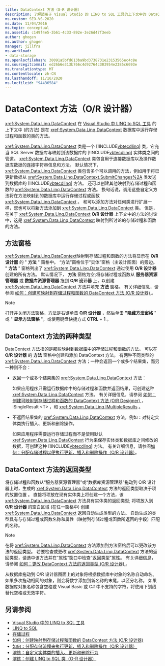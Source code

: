 ```yaml
---
title: DataContext 方法（O-R 设计器）
description: 了解适用于 Visual Studio 的 LINQ to SQL 工具的上下文中的 DataContext 方法。 这些方法在数据库中运行存储过程和函数。
ms.custom: SEO-VS-2020
ms.date: 11/04/2016
ms.topic: conceptual
ms.assetid: c149f4e5-3b61-4c33-892e-3e26d47f3eeb
author: ghogen
ms.author: ghogen
manager: jillfra
ms.workload:
- data-storage
ms.openlocfilehash: 30091a5bfd613ba9bd3738731e23153565ec4c8e
ms.sourcegitcommit: ed26b6e313b766c4d92764c303954e2385c6693e
ms.translationtype: MT
ms.contentlocale: zh-CN
ms.lasthandoff: 11/10/2020
ms.locfileid: "94436584"
---
```

# <a name="datacontext-methods-or-designer"></a>DataContext 方法（O/R 设计器）

<xref:System.Data.Linq.DataContext> 在 [Visual Studio 中 LINQ to SQL 工具](../data-tools/linq-to-sql-tools-in-visual-studio2.md) 的上下文中 (的方法) 是在 <xref:System.Data.Linq.DataContext> 数据库中运行存储过程和函数的类的方法。

<xref:System.Data.Linq.DataContext> 类是一个 [!INCLUDE[vbtecdlinq](../data-tools/includes/vbtecdlinq_md.md)] 类，它充当 SQL Server 数据库与映射到该数据库的 [!INCLUDE[vbtecdlinq](../data-tools/includes/vbtecdlinq_md.md)] 实体类之间的管道。 <xref:System.Data.Linq.DataContext> 类包含用于连接数据库以及操作数据库数据的连接字符串信息和方法。 默认情况下，<xref:System.Data.Linq.DataContext> 类包含多个可以调用的方法，例如用于将已更新数据从 <xref:System.Data.Linq.DataContext.SubmitChanges%2A> 类发送到数据库的 [!INCLUDE[vbtecdlinq](../data-tools/includes/vbtecdlinq_md.md)] 方法。 还可以创建其他映射到存储过程和函数的 <xref:System.Data.Linq.DataContext> 方法。 换句话说，调用这些自定义方法将在方法映射到的数据库中运行存储过程或函数 <xref:System.Data.Linq.DataContext> 。 和可以添加方法对任何类进行扩展一样，您也可以将新方法添加到 <xref:System.Data.Linq.DataContext> 类。 但是，在关于 <xref:System.Data.Linq.DataContext> **O/R 设计器** 上下文中的方法的讨论中，这是 <xref:System.Data.Linq.DataContext> 映射到所讨论的存储过程和函数的方法。

## <a name="methods-pane"></a>方法窗格

<xref:System.Data.Linq.DataContext>映射到存储过程和函数的方法将显示在 **O/R 设计器** 的 " **方法** " 窗格中。 “方法”窗格位于“实体”窗格（主设计图面）的旁边。 " **方法** " 窗格列出了 <xref:System.Data.Linq.DataContext> 通过使用 **O/R 设计器** 创建的所有方法。 默认情况下， **方法** 窗格为空;将存储过程或函数从 **服务器资源管理器** 或 **数据库资源管理器** 拖到 **O/R 设计器** 上，以创建 <xref:System.Data.Linq.DataContext> 方法并填充 **方法** 窗格。 有关详细信息，请参阅 [如何：创建可映射到存储过程和函数的 DataContext 方法 (O/R 设计器) ](../data-tools/how-to-create-datacontext-methods-mapped-to-stored-procedures-and-functions-o-r-designer.md)。

> [!NOTE]
> 打开并关闭方法窗格，方法是右键单击 **O/R 设计器** ，然后单击 **"隐藏方法窗格** " 或 " **显示方法窗格** "，或使用键盘快捷方式 **CTRL** + **1** 。

## <a name="two-types-of-datacontext-methods"></a>DataContext 方法的两种类型

DataContext 方法指的是那些映射到数据库中的存储过程和函数的方法。 可以在 **O/R 设计器** 的 **方法** 窗格中创建和添加 DataContext 方法。 有两种不同类型的 <xref:System.Data.Linq.DataContext> 方法；一种会返回一个或多个结果集，而另一种则不会：

- 返回一个或多个结果集的 <xref:System.Data.Linq.DataContext> 方法：

   如果应用程序只需运行数据库中的存储过程和函数并返回结果，可创建这种 <xref:System.Data.Linq.DataContext> 方法。 有关详细信息，请参阅 [如何：创建可映射到存储过程和函数的 DataContext 方法 (O/R Designer) ](../data-tools/how-to-create-datacontext-methods-mapped-to-stored-procedures-and-functions-o-r-designer.md)，ISingleResult \<T> ，和 <xref:System.Data.Linq.IMultipleResults> 。

- 不返回结果集的 <xref:System.Data.Linq.DataContext> 方法，例如：对特定实体类执行插入、更新和删除操作。

   如果应用程序需要运行存储过程而不是使用默认 <xref:System.Data.Linq.DataContext> 行为来保存实体类和数据库之间修改的数据，可创建这种 [!INCLUDE[vbtecdlinq](../data-tools/includes/vbtecdlinq_md.md)] 方法。 有关详细信息，请参阅[如何：分配存储过程以便执行更新、插入和删除操作（O/R 设计器）](../data-tools/how-to-assign-stored-procedures-to-perform-updates-inserts-and-deletes-o-r-designer.md)。

## <a name="return-types-of-datacontext-methods"></a>DataContext 方法的返回类型

将存储过程和函数从“服务器资源管理器”或“数据库资源管理器”拖动到 O/R 设计器上时，生成的 <xref:System.Data.Linq.DataContext> 方法的返回类型取决于项的放置位置  。 直接将项放在现有实体类上将创建一个方法，该 <xref:System.Data.Linq.DataContext> 方法具有实体类的返回类型; 将项放入到 **O/R 设计器** 的空白区域 (在任一窗格中) 创建 <xref:System.Data.Linq.DataContext> 返回自动生成类型的方法。 自动生成的类型具有与存储过程或函数名称和属性（映射到存储过程或函数所返回的字段）匹配的名称。

> [!NOTE]
> 在将 <xref:System.Data.Linq.DataContext> 方法添加到方法窗格后可以更改该方法的返回类型。 若要检查或更改 <xref:System.Data.Linq.DataContext> 方法的返回类型，请选中该方法并在“属性”窗口中检查“返回类型”属性。 有关详细信息，请参阅 [如何：更改 DataContext 方法的返回类型 (O/R 设计器) ](../data-tools/how-to-change-the-return-type-of-a-datacontext-method-o-r-designer.md)。

从数据库拖动到 O/R 设计器图面上的对象将根据数据库中对象的名称自动命名。 如果多次拖动相同的对象，则会将数字添加到新名称的末尾，以区分名称。 如果数据库对象名称包含空格或 Visual Basic 或 C# 中不支持的字符，将使用下划线替代空格或无效字符。

## <a name="see-also"></a>另请参阅

- [Visual Studio 中的 LINQ to SQL 工具](../data-tools/linq-to-sql-tools-in-visual-studio2.md)
- [LINQ to SQL](/dotnet/framework/data/adonet/sql/linq/index)
- [存储过程](/dotnet/framework/data/adonet/sql/linq/stored-procedures)
- [如何：创建映射到存储过程和函数的 DataContext 方法 (O/R 设计器) ](../data-tools/how-to-create-datacontext-methods-mapped-to-stored-procedures-and-functions-o-r-designer.md)
- [如何：分配存储流程来执行更新、插入和删除操作（O/R 设计器）](../data-tools/how-to-assign-stored-procedures-to-perform-updates-inserts-and-deletes-o-r-designer.md)
- [演练：自定义实体类的插入、更新和删除行为](../data-tools/walkthrough-customizing-the-insert-update-and-delete-behavior-of-entity-classes.md)
- [演练：创建 LINQ to SQL 类（O-R 设计器）](how-to-create-linq-to-sql-classes-mapped-to-tables-and-views-o-r-designer.md)
